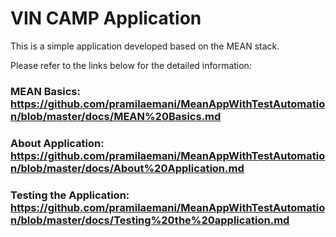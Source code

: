 # VIN CAMP Application

This is a simple application developed based on the MEAN stack.

Please refer to the links below for the detailed information:

### MEAN Basics: https://github.com/pramilaemani/MeanAppWithTestAutomation/blob/master/docs/MEAN%20Basics.md

### About Application: https://github.com/pramilaemani/MeanAppWithTestAutomation/blob/master/docs/About%20Application.md

### Testing the Application: https://github.com/pramilaemani/MeanAppWithTestAutomation/blob/master/docs/Testing%20the%20application.md